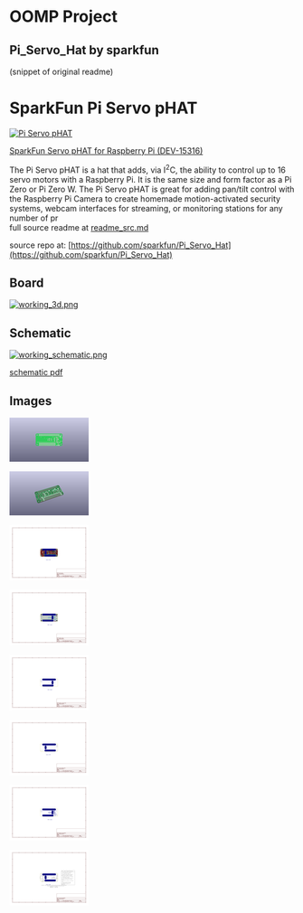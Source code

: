 # OOMP Project  
## Pi_Servo_Hat  by sparkfun  
  
(snippet of original readme)  
  
SparkFun Pi Servo pHAT  
=====================  
  
[![Pi Servo pHAT](https://cdn.sparkfun.com/assets/parts/1/3/8/2/7/15316-SparkFun_Servo_pHAT_for_Raspberry_Pi-01.jpg)](https://cdn.sparkfun.com/assets/parts/1/3/8/2/7/15316-SparkFun_Servo_pHAT_for_Raspberry_Pi-01.jpg)  
  
[SparkFun Servo pHAT for Raspberry Pi (DEV-15316)](https://www.sparkfun.com/products/15316)  
  
<!--  
<table class="table table-hover table-striped table-bordered">  
  <tr align="center">  
   <td><a href="https://www.sparkfun.com/products/14328"><img src="https://cdn.sparkfun.com/r/600-600/assets/parts/1/2/3/0/2/14328-01.jpg" alt="Pi Servo Hat"></a></td>  
   <td><a href="https://www.sparkfun.com/products/14329"><img src="https://cdn.sparkfun.com/r/600-600/assets/parts/1/2/3/0/3/Pi-Cam_Kit_14329-_01.jpg" alt="SparkFun Raspberry Pi Zero W Camera Kit"></a></td>  
  </tr>  
  <tr align="center">  
    <td><i>Pi Servo Hat [<a href="https://www.sparkfun.com/products/14328">DEV-14328</a>]</i></td>  
    <td><i>SparkFun Raspberry Pi Zero W Camera Kit [<a href="https://www.sparkfun.com/products/14329">KIT-14329</a>]</i></td>  
  </tr>  
</table>  
-->  
  
The Pi Servo pHAT is a hat that adds, via I<sup>2</sup>C, the ability to control up to 16 servo motors with a Raspberry Pi. It is the same size and form factor as a Pi Zero or Pi Zero W. The Pi Servo pHAT is great for adding pan/tilt control with the Raspberry Pi Camera to create homemade motion-activated security systems, webcam interfaces for streaming, or monitoring stations for any number of pr  
  full source readme at [readme_src.md](readme_src.md)  
  
source repo at: [https://github.com/sparkfun/Pi_Servo_Hat](https://github.com/sparkfun/Pi_Servo_Hat)  
## Board  
  
[![working_3d.png](working_3d_600.png)](working_3d.png)  
## Schematic  
  
[![working_schematic.png](working_schematic_600.png)](working_schematic.png)  
  
[schematic pdf](working_schematic.pdf)  
## Images  
  
[![working_3D_bottom.png](working_3D_bottom_140.png)](working_3D_bottom.png)  
  
[![working_3D_top.png](working_3D_top_140.png)](working_3D_top.png)  
  
[![working_assembly_page_01.png](working_assembly_page_01_140.png)](working_assembly_page_01.png)  
  
[![working_assembly_page_02.png](working_assembly_page_02_140.png)](working_assembly_page_02.png)  
  
[![working_assembly_page_03.png](working_assembly_page_03_140.png)](working_assembly_page_03.png)  
  
[![working_assembly_page_04.png](working_assembly_page_04_140.png)](working_assembly_page_04.png)  
  
[![working_assembly_page_05.png](working_assembly_page_05_140.png)](working_assembly_page_05.png)  
  
[![working_assembly_page_06.png](working_assembly_page_06_140.png)](working_assembly_page_06.png)  
